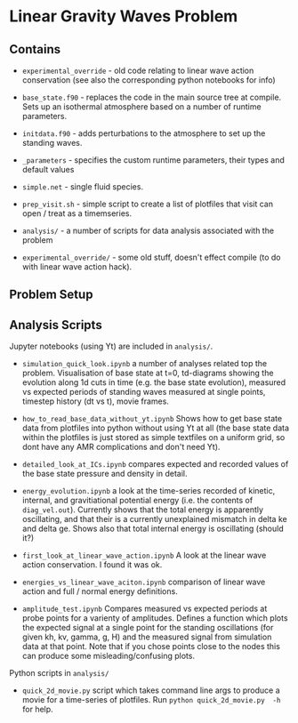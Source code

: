 # Linear Gravity Waves Problem

## Contains

  * `experimental_override` - old code relating to linear wave action conservation (see also the corresponding python notebooks for info)

  * `base_state.f90` - replaces the code in the main source tree at compile. Sets up an isothermal atmosphere based on a number of runtime parameters.

  * `initdata.f90` - adds perturbations to the atmosphere to set up the standing waves.

  * `_parameters` - specifies the custom runtime parameters, their types and default values

  * `simple.net` - single fluid species.

  * `prep_visit.sh` - simple script to create a list of plotfiles that visit can open / treat as a timemseries. 

  * `analysis/` - a number of scripts for data analysis associated with the problem

  * `experimental_override/`  - some old stuff, doesn't effect compile (to do with linear wave action hack).

## Problem Setup

## Analysis Scripts

Jupyter notebooks (using Yt) are included in `analysis/`.


* `simulation_quick_look.ipynb` a number of analyses related top the problem. Visualisation of base state at t=0, td-diagrams showing the evolution along 1d cuts in time (e.g. the base state evolution), measured vs expected periods of standing waves measured at single points, timestep history (dt vs t), movie frames. 

* `how_to_read_base_data_without_yt.ipynb` Shows how to get base state data from plotfiles into python without using Yt at all (the base state data within the plotfiles is just stored as simple textfiles on a uniform grid, so dont have any AMR complications and don't need Yt).

* `detailed_look_at_ICs.ipynb` compares expected and recorded values of the base state pressure and density in detail. 

* `energy_evolution.ipynb` a look at the time-series recorded of kinetic, internal, and gravitiational potential energy (i.e. the contents of `diag_vel.out`). Currently shows that the total energy is apparently oscillating, and that their is a currently unexplained mismatch in delta ke and delta ge. Shows also that total internal energy is oscillating (should it?)

* `first_look_at_linear_wave_action.ipynb` A look at the linear wave action conservation. I found it was ok.

* `energies_vs_linear_wave_aciton.ipynb` comparison of linear wave action and full / normal energy definitions.

* `amplitude_test.ipynb` Compares measured vs expected periods at probe points for a varienty of amplitudes. Defines a function which plots the expected signal at a single point for the standing oscillations (for given kh, kv, gamma, g, H) and the measured signal from simulation data at that point. Note that if you chose points close to the nodes this can produce some misleading/confusing plots.

Python scripts in `analysis/`

* `quick_2d_movie.py` script which takes command line args to produce a movie for a time-series of plotfiles. Run  `python quick_2d_movie.py  -h` for help.
